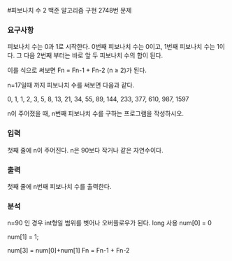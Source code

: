 #피보나치 수 2
백준 알고리즘 구현 2748번 문제
</p>

### 요구사항
피보나치 수는 0과 1로 시작한다. 0번째 피보나치 수는 0이고, 1번째 피보나치 수는 1이다. 그 다음 2번째 부터는 바로 앞 두 피보나치 수의 합이 된다.

이를 식으로 써보면 Fn = Fn-1 + Fn-2 (n ≥ 2)가 된다.

n=17일때 까지 피보나치 수를 써보면 다음과 같다.

0, 1, 1, 2, 3, 5, 8, 13, 21, 34, 55, 89, 144, 233, 377, 610, 987, 1597

n이 주어졌을 때, n번째 피보나치 수를 구하는 프로그램을 작성하시오.
### 입력
첫째 줄에 n이 주어진다. n은 90보다 작거나 같은 자연수이다.

### 출력
첫째 줄에 n번째 피보나치 수를 출력한다.
### 분석
n=90 인 경우 int형일 범위를 벗어나 오버플로우가 된다.
long 사용
num[0] = 0

num[1] = 1;

num[3] =  num[0]+num[1]
Fn = Fn-1 + Fn-2


